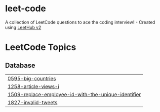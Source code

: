 # leet-code
A collection of LeetCode questions to ace the coding interview! - Created using [LeetHub v2](https://github.com/arunbhardwaj/LeetHub-2.0)

<!---LeetCode Topics Start-->
# LeetCode Topics
## Database
|  |
| ------- |
| [0595-big-countries](https://github.com/kimpra2989/leet-code/tree/master/0595-big-countries) |
| [1258-article-views-i](https://github.com/kimpra2989/leet-code/tree/master/1258-article-views-i) |
| [1509-replace-employee-id-with-the-unique-identifier](https://github.com/kimpra2989/leet-code/tree/master/1509-replace-employee-id-with-the-unique-identifier) |
| [1827-invalid-tweets](https://github.com/kimpra2989/leet-code/tree/master/1827-invalid-tweets) |
<!---LeetCode Topics End-->